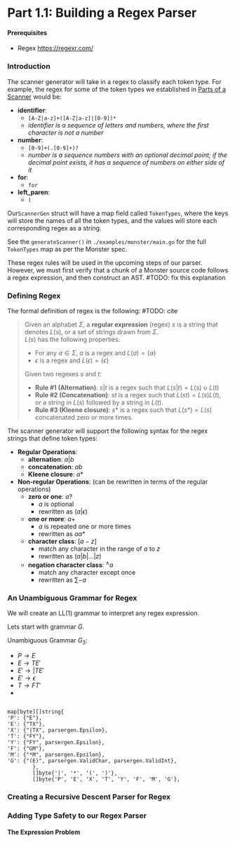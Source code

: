 # Part 1.1: Building a Regex Parser 

#### Prerequisites 
- Regex  https://regexr.com/ 

### Introduction 

The scanner generator will take in a regex to classify each token type. 
For example, the regex for some of the token types we established in [Parts of a Scanner](partsOfAScanner.md) would be: 

- **identifier**: 
  - `[A-Z|a-z]+([A-Z|a-z]|[0-9])*`
  - *identifier is a sequence of letters and numbers, where the first character is not a number*
- **number**: 
  - `[0-9]+(.[0-9]+)?`
  - *number is a sequence numbers with an optional decimal point; if the decimal point exists, it has a sequence of numbers on either side of it* 
- **for**: 
  - `for`
- **left_paren**: 
  - `(`

Our`ScannerGen` struct will have a map field called `TokenTypes`, where the keys will store the names of all the token types, and the values will store each corresponding regex as a string.

See the `generateScanner()` in `./examples/monster/main.go` for the full `TokenTypes` map as per the Monster spec. 

These regex rules will be used in the upcoming steps of our parser. However, we must first verify that a chunk of a Monster source code follows a regex expression, and then construct an AST. #TODO: fix this explanation 

### Defining Regex 

The formal definition of regex is the following: 
#TODO: cite 
> Given an alphabet $\Sigma$, a **regular expression** (regex) $s$ is a string that denotes $L(s)$, or a set of strings drawn from $\Sigma$.  
> $L(s)$ has the following properties:  
> - For any $a \in \Sigma$, $a$ is a regex and $L(a) = \{ a \}$
> - $\epsilon$ is a regex and $L(\epsilon) = \{ \epsilon \}$  
> 
> Given two regexes $s$ and $t$:  
> - **Rule #1 (Alternation)**: $s|t$ is a regex such that $L(s|t) = L(s) \cup L(t)$  
> - **Rule #2 (Concatenation)**: $st$ is a regex such that $L(st) = L(s)L(t)$, or a string in $L(s)$ followed by a string in $L(t)$.
> - **Rule #3 (Kleene closure)**: $s*$ is a regex such that $L(s*) = L(s)$ concatenated zero or more times. 


The scanner generator will support the following syntax for the regex strings that define token types:

- **Regular Operations**: 
  - **alternation**: $a|b$
  - **concatenation**: $ab$
  - **Kleene closure**: $a*$
- **Non-regular Operations**: (can be rewritten in terms of the regular operations) 
  - **zero or one**: $a?$
    - $a$ is optional  
    - rewritten as $(a | \epsilon)$ 
  - **one or more**: $a+$
    - $a$ is repeated one or more times 
    - rewritten as $aa*$
  - **character class**: $[a-z]$
    - match any character in the range of $a$ to $z$
    - rewritten as $(a | b | ... | z)$
  - **negation character class**: $^\wedge a$
    - match any character except once 
    - rewritten as $\sum -a$

### An Unambiguous Grammar for Regex 
We will create an LL(1) grammar to interpret any regex expression. 

Lets start with grammar $G$.


Unambiguous Grammar $G_3$: 
- $P \rightarrow E$ 
- $E \rightarrow TE'$
- $E' \rightarrow | TE'$
- $E' \rightarrow \epsilon$ 
- $T \rightarrow FT'$
- 

```azure

map[byte][]string{
'P': {"E"},
'E': {"TX"},
'X': {"|TX", parsergen.Epsilon},
'T': {"FY"},
'Y': {"FY", parsergen.Epsilon},
'F': {"GM"},
'M': {"*M", parsergen.Epsilon},
'G': {"(E)", parsergen.ValidChar, parsergen.ValidInt},
		},
		[]byte{'|', '*', '(', ')'},
		[]byte{'P', 'E', 'X', 'T', 'Y', 'F', 'M', 'G'},
```
### Creating a Recursive Descent Parser for Regex 

### Adding Type Safety to our Regex Parser

#### The Expression Problem 

